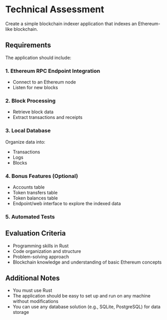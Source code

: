 # Technical Assessment

Create a simple blockchain indexer application that indexes an Ethereum-like blockchain.

## Requirements

The application should include:

### 1. Ethereum RPC Endpoint Integration

- Connect to an Ethereum node
- Listen for new blocks

### 2. Block Processing

- Retrieve block data
- Extract transactions and receipts

### 3. Local Database

Organize data into:

- Transactions
- Logs
- Blocks

### 4. Bonus Features (Optional)

- Accounts table
- Token transfers table
- Token balances table
- Endpoint/web interface to explore the indexed data

### 5. Automated Tests

## Evaluation Criteria

- Programming skills in Rust
- Code organization and structure
- Problem-solving approach
- Blockchain knowledge and understanding of basic Ethereum concepts

## Additional Notes

- You must use Rust
- The application should be easy to set up and run on any machine without modifications
- You can use any database solution (e.g., SQLite, PostgreSQL) for data storage
